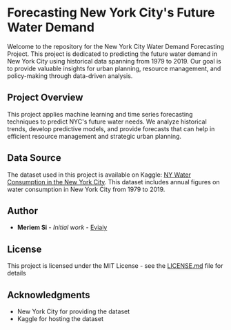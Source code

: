 
# Forecasting New York City's Future Water Demand

Welcome to the repository for the New York City Water Demand Forecasting Project. This project is dedicated to predicting the future water demand in New York City using historical data spanning from 1979 to 2019. Our goal is to provide valuable insights for urban planning, resource management, and policy-making through data-driven analysis.

## Project Overview

This project applies machine learning and time series forecasting techniques to predict NYC's future water needs. We analyze historical trends, develop predictive models, and provide forecasts that can help in efficient resource management and strategic urban planning.

## Data Source

The dataset used in this project is available on Kaggle: [NY Water Consumption in the New York City](https://www.kaggle.com/datasets/new-york-city/ny-water-consumption-in-the-new-york-city). This dataset includes annual figures on water consumption in New York City from 1979 to 2019.

## Author

- **Meriem Si** - *Initial work* - [Eviaiy](https://github.com/Eviaiy)

## License

This project is licensed under the MIT License - see the [LICENSE.md](LICENSE.md) file for details

## Acknowledgments

- New York City for providing the dataset
- Kaggle for hosting the dataset

